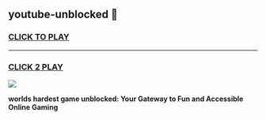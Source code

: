 
## youtube-unblocked 👋
<h3>
<a href="https://premium.freeplayer.one?title=youtube-unblocked&ref=14F">CLICK TO PLAY</a></h3>
<hr>

<h3>
<a href="https://premium.freeplayer.one?title=youtube-unblocked&ref=14F">CLICK 2 PLAY</a>
  
</h3>

<a href="https://premium.freeplayer.one?title=youtube-unblocked&ref=12F/"><img src="https://clearcache.store/games.png"></a>


**worlds hardest game unblocked: Your Gateway to Fun and Accessible Online Gaming**
